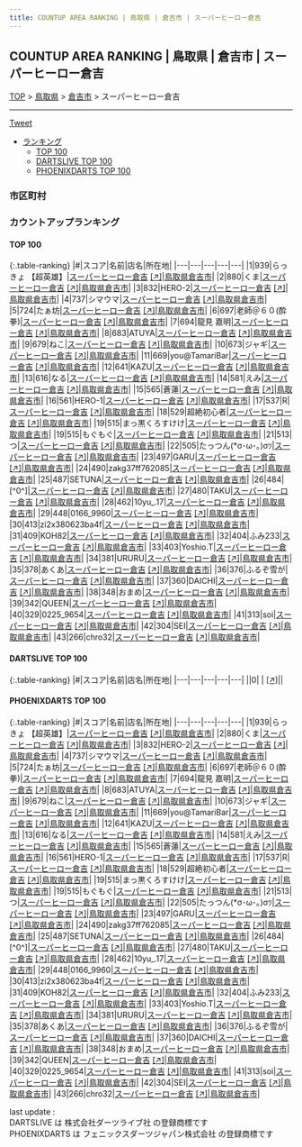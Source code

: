 ```yaml
---
title: COUNTUP AREA RANKING | 鳥取県 | 倉吉市 | スーパーヒーロー倉吉
---
```

## COUNTUP AREA RANKING | 鳥取県 | 倉吉市 | スーパーヒーロー倉吉

[TOP](/darts/rank/) > [鳥取県](/darts/rank/鳥取県/) > [倉吉市](/darts/rank/鳥取県/倉吉市/) > スーパーヒーロー倉吉

___

<a href="https://twitter.com/share?ref_src=twsrc%5Etfw" data-text="COUNTUP AREA RANKING | 鳥取県倉吉市スーパーヒーロー倉吉" class="twitter-share-button" data-hashtags="DARTSLIVE,PHOENIXDARTS,darts,ダーツ" data-show-count="false">Tweet</a>

* [ランキング](#カウントアップランキング)
    * [TOP 100](#top-100)
    * [DARTSLIVE TOP 100](#dartslive-top-100)
    * [PHOENIXDARTS TOP 100](#phoenixdarts-top-100)

### 市区町村

<ul>

</ul>

### カウントアップランキング

#### TOP 100



{:.table-ranking}
|#|スコア|名前|店名|所在地|
|---|---|---|---|---|
|1|939|<span class="rank-name-pd">らっきょ 【超英雄】</span>|<a href="/darts/rank/shops/6287.html">スーパーヒーロー倉吉</a> <a href="https://vs.phoenixdarts.com/jp/shop/shopDetailInfo/s_6287?s_seq=6287">[↗]</a>|<a href="/darts/rank/鳥取県/倉吉市">鳥取県倉吉市</a>|
|2|880|<span class="rank-name-pd">くま</span>|<a href="/darts/rank/shops/6287.html">スーパーヒーロー倉吉</a> <a href="https://vs.phoenixdarts.com/jp/shop/shopDetailInfo/s_6287?s_seq=6287">[↗]</a>|<a href="/darts/rank/鳥取県/倉吉市">鳥取県倉吉市</a>|
|3|832|<span class="rank-name-pd">HERO-2</span>|<a href="/darts/rank/shops/6287.html">スーパーヒーロー倉吉</a> <a href="https://vs.phoenixdarts.com/jp/shop/shopDetailInfo/s_6287?s_seq=6287">[↗]</a>|<a href="/darts/rank/鳥取県/倉吉市">鳥取県倉吉市</a>|
|4|737|<span class="rank-name-pd">シマウマ</span>|<a href="/darts/rank/shops/6287.html">スーパーヒーロー倉吉</a> <a href="https://vs.phoenixdarts.com/jp/shop/shopDetailInfo/s_6287?s_seq=6287">[↗]</a>|<a href="/darts/rank/鳥取県/倉吉市">鳥取県倉吉市</a>|
|5|724|<span class="rank-name-pd">たぁ坊</span>|<a href="/darts/rank/shops/6287.html">スーパーヒーロー倉吉</a> <a href="https://vs.phoenixdarts.com/jp/shop/shopDetailInfo/s_6287?s_seq=6287">[↗]</a>|<a href="/darts/rank/鳥取県/倉吉市">鳥取県倉吉市</a>|
|6|697|<span class="rank-name-pd">老師＠６０(酔拳)</span>|<a href="/darts/rank/shops/6287.html">スーパーヒーロー倉吉</a> <a href="https://vs.phoenixdarts.com/jp/shop/shopDetailInfo/s_6287?s_seq=6287">[↗]</a>|<a href="/darts/rank/鳥取県/倉吉市">鳥取県倉吉市</a>|
|7|694|<span class="rank-name-pd">龍見 嘉明</span>|<a href="/darts/rank/shops/6287.html">スーパーヒーロー倉吉</a> <a href="https://vs.phoenixdarts.com/jp/shop/shopDetailInfo/s_6287?s_seq=6287">[↗]</a>|<a href="/darts/rank/鳥取県/倉吉市">鳥取県倉吉市</a>|
|8|683|<span class="rank-name-pd">ATUYA</span>|<a href="/darts/rank/shops/6287.html">スーパーヒーロー倉吉</a> <a href="https://vs.phoenixdarts.com/jp/shop/shopDetailInfo/s_6287?s_seq=6287">[↗]</a>|<a href="/darts/rank/鳥取県/倉吉市">鳥取県倉吉市</a>|
|9|679|<span class="rank-name-pd">ねこ</span>|<a href="/darts/rank/shops/6287.html">スーパーヒーロー倉吉</a> <a href="https://vs.phoenixdarts.com/jp/shop/shopDetailInfo/s_6287?s_seq=6287">[↗]</a>|<a href="/darts/rank/鳥取県/倉吉市">鳥取県倉吉市</a>|
|10|673|<span class="rank-name-pd">ジャギ</span>|<a href="/darts/rank/shops/6287.html">スーパーヒーロー倉吉</a> <a href="https://vs.phoenixdarts.com/jp/shop/shopDetailInfo/s_6287?s_seq=6287">[↗]</a>|<a href="/darts/rank/鳥取県/倉吉市">鳥取県倉吉市</a>|
|11|669|<span class="rank-name-pd">you@TamariBar</span>|<a href="/darts/rank/shops/6287.html">スーパーヒーロー倉吉</a> <a href="https://vs.phoenixdarts.com/jp/shop/shopDetailInfo/s_6287?s_seq=6287">[↗]</a>|<a href="/darts/rank/鳥取県/倉吉市">鳥取県倉吉市</a>|
|12|641|<span class="rank-name-pd">KAZU</span>|<a href="/darts/rank/shops/6287.html">スーパーヒーロー倉吉</a> <a href="https://vs.phoenixdarts.com/jp/shop/shopDetailInfo/s_6287?s_seq=6287">[↗]</a>|<a href="/darts/rank/鳥取県/倉吉市">鳥取県倉吉市</a>|
|13|616|<span class="rank-name-pd">なる</span>|<a href="/darts/rank/shops/6287.html">スーパーヒーロー倉吉</a> <a href="https://vs.phoenixdarts.com/jp/shop/shopDetailInfo/s_6287?s_seq=6287">[↗]</a>|<a href="/darts/rank/鳥取県/倉吉市">鳥取県倉吉市</a>|
|14|581|<span class="rank-name-pd">えみ</span>|<a href="/darts/rank/shops/6287.html">スーパーヒーロー倉吉</a> <a href="https://vs.phoenixdarts.com/jp/shop/shopDetailInfo/s_6287?s_seq=6287">[↗]</a>|<a href="/darts/rank/鳥取県/倉吉市">鳥取県倉吉市</a>|
|15|565|<span class="rank-name-pd">蒼蓮</span>|<a href="/darts/rank/shops/6287.html">スーパーヒーロー倉吉</a> <a href="https://vs.phoenixdarts.com/jp/shop/shopDetailInfo/s_6287?s_seq=6287">[↗]</a>|<a href="/darts/rank/鳥取県/倉吉市">鳥取県倉吉市</a>|
|16|561|<span class="rank-name-pd">HERO-1</span>|<a href="/darts/rank/shops/6287.html">スーパーヒーロー倉吉</a> <a href="https://vs.phoenixdarts.com/jp/shop/shopDetailInfo/s_6287?s_seq=6287">[↗]</a>|<a href="/darts/rank/鳥取県/倉吉市">鳥取県倉吉市</a>|
|17|537|<span class="rank-name-pd">R</span>|<a href="/darts/rank/shops/6287.html">スーパーヒーロー倉吉</a> <a href="https://vs.phoenixdarts.com/jp/shop/shopDetailInfo/s_6287?s_seq=6287">[↗]</a>|<a href="/darts/rank/鳥取県/倉吉市">鳥取県倉吉市</a>|
|18|529|<span class="rank-name-pd">超絶初心者</span>|<a href="/darts/rank/shops/6287.html">スーパーヒーロー倉吉</a> <a href="https://vs.phoenixdarts.com/jp/shop/shopDetailInfo/s_6287?s_seq=6287">[↗]</a>|<a href="/darts/rank/鳥取県/倉吉市">鳥取県倉吉市</a>|
|19|515|<span class="rank-name-pd">まっ黒くろすけけ</span>|<a href="/darts/rank/shops/6287.html">スーパーヒーロー倉吉</a> <a href="https://vs.phoenixdarts.com/jp/shop/shopDetailInfo/s_6287?s_seq=6287">[↗]</a>|<a href="/darts/rank/鳥取県/倉吉市">鳥取県倉吉市</a>|
|19|515|<span class="rank-name-pd">もぐもぐ</span>|<a href="/darts/rank/shops/6287.html">スーパーヒーロー倉吉</a> <a href="https://vs.phoenixdarts.com/jp/shop/shopDetailInfo/s_6287?s_seq=6287">[↗]</a>|<a href="/darts/rank/鳥取県/倉吉市">鳥取県倉吉市</a>|
|21|513|<span class="rank-name-pd">つ</span>|<a href="/darts/rank/shops/6287.html">スーパーヒーロー倉吉</a> <a href="https://vs.phoenixdarts.com/jp/shop/shopDetailInfo/s_6287?s_seq=6287">[↗]</a>|<a href="/darts/rank/鳥取県/倉吉市">鳥取県倉吉市</a>|
|22|505|<span class="rank-name-pd">たっつん(*σ･ω･｡)σﾂ</span>|<a href="/darts/rank/shops/6287.html">スーパーヒーロー倉吉</a> <a href="https://vs.phoenixdarts.com/jp/shop/shopDetailInfo/s_6287?s_seq=6287">[↗]</a>|<a href="/darts/rank/鳥取県/倉吉市">鳥取県倉吉市</a>|
|23|497|<span class="rank-name-pd">GARU</span>|<a href="/darts/rank/shops/6287.html">スーパーヒーロー倉吉</a> <a href="https://vs.phoenixdarts.com/jp/shop/shopDetailInfo/s_6287?s_seq=6287">[↗]</a>|<a href="/darts/rank/鳥取県/倉吉市">鳥取県倉吉市</a>|
|24|490|<span class="rank-name-pd">zakg37ff762085</span>|<a href="/darts/rank/shops/6287.html">スーパーヒーロー倉吉</a> <a href="https://vs.phoenixdarts.com/jp/shop/shopDetailInfo/s_6287?s_seq=6287">[↗]</a>|<a href="/darts/rank/鳥取県/倉吉市">鳥取県倉吉市</a>|
|25|487|<span class="rank-name-pd">SETUNA</span>|<a href="/darts/rank/shops/6287.html">スーパーヒーロー倉吉</a> <a href="https://vs.phoenixdarts.com/jp/shop/shopDetailInfo/s_6287?s_seq=6287">[↗]</a>|<a href="/darts/rank/鳥取県/倉吉市">鳥取県倉吉市</a>|
|26|484|<span class="rank-name-pd">[^0^]</span>|<a href="/darts/rank/shops/6287.html">スーパーヒーロー倉吉</a> <a href="https://vs.phoenixdarts.com/jp/shop/shopDetailInfo/s_6287?s_seq=6287">[↗]</a>|<a href="/darts/rank/鳥取県/倉吉市">鳥取県倉吉市</a>|
|27|480|<span class="rank-name-pd">TAKU</span>|<a href="/darts/rank/shops/6287.html">スーパーヒーロー倉吉</a> <a href="https://vs.phoenixdarts.com/jp/shop/shopDetailInfo/s_6287?s_seq=6287">[↗]</a>|<a href="/darts/rank/鳥取県/倉吉市">鳥取県倉吉市</a>|
|28|462|<span class="rank-name-pd">10yu_.17</span>|<a href="/darts/rank/shops/6287.html">スーパーヒーロー倉吉</a> <a href="https://vs.phoenixdarts.com/jp/shop/shopDetailInfo/s_6287?s_seq=6287">[↗]</a>|<a href="/darts/rank/鳥取県/倉吉市">鳥取県倉吉市</a>|
|29|448|<span class="rank-name-pd">0166_9960</span>|<a href="/darts/rank/shops/6287.html">スーパーヒーロー倉吉</a> <a href="https://vs.phoenixdarts.com/jp/shop/shopDetailInfo/s_6287?s_seq=6287">[↗]</a>|<a href="/darts/rank/鳥取県/倉吉市">鳥取県倉吉市</a>|
|30|413|<span class="rank-name-pd">zi2x380623ba4f</span>|<a href="/darts/rank/shops/6287.html">スーパーヒーロー倉吉</a> <a href="https://vs.phoenixdarts.com/jp/shop/shopDetailInfo/s_6287?s_seq=6287">[↗]</a>|<a href="/darts/rank/鳥取県/倉吉市">鳥取県倉吉市</a>|
|31|409|<span class="rank-name-pd">KOH82</span>|<a href="/darts/rank/shops/6287.html">スーパーヒーロー倉吉</a> <a href="https://vs.phoenixdarts.com/jp/shop/shopDetailInfo/s_6287?s_seq=6287">[↗]</a>|<a href="/darts/rank/鳥取県/倉吉市">鳥取県倉吉市</a>|
|32|404|<span class="rank-name-pd">ふみ233</span>|<a href="/darts/rank/shops/6287.html">スーパーヒーロー倉吉</a> <a href="https://vs.phoenixdarts.com/jp/shop/shopDetailInfo/s_6287?s_seq=6287">[↗]</a>|<a href="/darts/rank/鳥取県/倉吉市">鳥取県倉吉市</a>|
|33|403|<span class="rank-name-pd">Yoshio.T</span>|<a href="/darts/rank/shops/6287.html">スーパーヒーロー倉吉</a> <a href="https://vs.phoenixdarts.com/jp/shop/shopDetailInfo/s_6287?s_seq=6287">[↗]</a>|<a href="/darts/rank/鳥取県/倉吉市">鳥取県倉吉市</a>|
|34|381|<span class="rank-name-pd">URURU</span>|<a href="/darts/rank/shops/6287.html">スーパーヒーロー倉吉</a> <a href="https://vs.phoenixdarts.com/jp/shop/shopDetailInfo/s_6287?s_seq=6287">[↗]</a>|<a href="/darts/rank/鳥取県/倉吉市">鳥取県倉吉市</a>|
|35|378|<span class="rank-name-pd">あくあ</span>|<a href="/darts/rank/shops/6287.html">スーパーヒーロー倉吉</a> <a href="https://vs.phoenixdarts.com/jp/shop/shopDetailInfo/s_6287?s_seq=6287">[↗]</a>|<a href="/darts/rank/鳥取県/倉吉市">鳥取県倉吉市</a>|
|36|376|<span class="rank-name-pd">ふるぞ雪が</span>|<a href="/darts/rank/shops/6287.html">スーパーヒーロー倉吉</a> <a href="https://vs.phoenixdarts.com/jp/shop/shopDetailInfo/s_6287?s_seq=6287">[↗]</a>|<a href="/darts/rank/鳥取県/倉吉市">鳥取県倉吉市</a>|
|37|360|<span class="rank-name-pd">DAICHI</span>|<a href="/darts/rank/shops/6287.html">スーパーヒーロー倉吉</a> <a href="https://vs.phoenixdarts.com/jp/shop/shopDetailInfo/s_6287?s_seq=6287">[↗]</a>|<a href="/darts/rank/鳥取県/倉吉市">鳥取県倉吉市</a>|
|38|348|<span class="rank-name-pd">おまめ</span>|<a href="/darts/rank/shops/6287.html">スーパーヒーロー倉吉</a> <a href="https://vs.phoenixdarts.com/jp/shop/shopDetailInfo/s_6287?s_seq=6287">[↗]</a>|<a href="/darts/rank/鳥取県/倉吉市">鳥取県倉吉市</a>|
|39|342|<span class="rank-name-pd">QUEEN</span>|<a href="/darts/rank/shops/6287.html">スーパーヒーロー倉吉</a> <a href="https://vs.phoenixdarts.com/jp/shop/shopDetailInfo/s_6287?s_seq=6287">[↗]</a>|<a href="/darts/rank/鳥取県/倉吉市">鳥取県倉吉市</a>|
|40|329|<span class="rank-name-pd">0225_9654</span>|<a href="/darts/rank/shops/6287.html">スーパーヒーロー倉吉</a> <a href="https://vs.phoenixdarts.com/jp/shop/shopDetailInfo/s_6287?s_seq=6287">[↗]</a>|<a href="/darts/rank/鳥取県/倉吉市">鳥取県倉吉市</a>|
|41|313|<span class="rank-name-pd">soi</span>|<a href="/darts/rank/shops/6287.html">スーパーヒーロー倉吉</a> <a href="https://vs.phoenixdarts.com/jp/shop/shopDetailInfo/s_6287?s_seq=6287">[↗]</a>|<a href="/darts/rank/鳥取県/倉吉市">鳥取県倉吉市</a>|
|42|304|<span class="rank-name-pd">SEI</span>|<a href="/darts/rank/shops/6287.html">スーパーヒーロー倉吉</a> <a href="https://vs.phoenixdarts.com/jp/shop/shopDetailInfo/s_6287?s_seq=6287">[↗]</a>|<a href="/darts/rank/鳥取県/倉吉市">鳥取県倉吉市</a>|
|43|266|<span class="rank-name-pd">chro32</span>|<a href="/darts/rank/shops/6287.html">スーパーヒーロー倉吉</a> <a href="https://vs.phoenixdarts.com/jp/shop/shopDetailInfo/s_6287?s_seq=6287">[↗]</a>|<a href="/darts/rank/鳥取県/倉吉市">鳥取県倉吉市</a>|


#### DARTSLIVE TOP 100



{:.table-ranking}
|#|スコア|名前|店名|所在地|
|---|---|---|---|---|
||0|<span class="rank-name-dl"> </span>|<a href="/darts/rank/shops/.html"></a> <a href="">[↗]</a>|<a href="/darts/rank//"></a>|


#### PHOENIXDARTS TOP 100



{:.table-ranking}
|#|スコア|名前|店名|所在地|
|---|---|---|---|---|
|1|939|<span class="rank-name-pd">らっきょ 【超英雄】</span>|<a href="/darts/rank/shops/6287.html">スーパーヒーロー倉吉</a> <a href="https://vs.phoenixdarts.com/jp/shop/shopDetailInfo/s_6287?s_seq=6287">[↗]</a>|<a href="/darts/rank/鳥取県/倉吉市">鳥取県倉吉市</a>|
|2|880|<span class="rank-name-pd">くま</span>|<a href="/darts/rank/shops/6287.html">スーパーヒーロー倉吉</a> <a href="https://vs.phoenixdarts.com/jp/shop/shopDetailInfo/s_6287?s_seq=6287">[↗]</a>|<a href="/darts/rank/鳥取県/倉吉市">鳥取県倉吉市</a>|
|3|832|<span class="rank-name-pd">HERO-2</span>|<a href="/darts/rank/shops/6287.html">スーパーヒーロー倉吉</a> <a href="https://vs.phoenixdarts.com/jp/shop/shopDetailInfo/s_6287?s_seq=6287">[↗]</a>|<a href="/darts/rank/鳥取県/倉吉市">鳥取県倉吉市</a>|
|4|737|<span class="rank-name-pd">シマウマ</span>|<a href="/darts/rank/shops/6287.html">スーパーヒーロー倉吉</a> <a href="https://vs.phoenixdarts.com/jp/shop/shopDetailInfo/s_6287?s_seq=6287">[↗]</a>|<a href="/darts/rank/鳥取県/倉吉市">鳥取県倉吉市</a>|
|5|724|<span class="rank-name-pd">たぁ坊</span>|<a href="/darts/rank/shops/6287.html">スーパーヒーロー倉吉</a> <a href="https://vs.phoenixdarts.com/jp/shop/shopDetailInfo/s_6287?s_seq=6287">[↗]</a>|<a href="/darts/rank/鳥取県/倉吉市">鳥取県倉吉市</a>|
|6|697|<span class="rank-name-pd">老師＠６０(酔拳)</span>|<a href="/darts/rank/shops/6287.html">スーパーヒーロー倉吉</a> <a href="https://vs.phoenixdarts.com/jp/shop/shopDetailInfo/s_6287?s_seq=6287">[↗]</a>|<a href="/darts/rank/鳥取県/倉吉市">鳥取県倉吉市</a>|
|7|694|<span class="rank-name-pd">龍見 嘉明</span>|<a href="/darts/rank/shops/6287.html">スーパーヒーロー倉吉</a> <a href="https://vs.phoenixdarts.com/jp/shop/shopDetailInfo/s_6287?s_seq=6287">[↗]</a>|<a href="/darts/rank/鳥取県/倉吉市">鳥取県倉吉市</a>|
|8|683|<span class="rank-name-pd">ATUYA</span>|<a href="/darts/rank/shops/6287.html">スーパーヒーロー倉吉</a> <a href="https://vs.phoenixdarts.com/jp/shop/shopDetailInfo/s_6287?s_seq=6287">[↗]</a>|<a href="/darts/rank/鳥取県/倉吉市">鳥取県倉吉市</a>|
|9|679|<span class="rank-name-pd">ねこ</span>|<a href="/darts/rank/shops/6287.html">スーパーヒーロー倉吉</a> <a href="https://vs.phoenixdarts.com/jp/shop/shopDetailInfo/s_6287?s_seq=6287">[↗]</a>|<a href="/darts/rank/鳥取県/倉吉市">鳥取県倉吉市</a>|
|10|673|<span class="rank-name-pd">ジャギ</span>|<a href="/darts/rank/shops/6287.html">スーパーヒーロー倉吉</a> <a href="https://vs.phoenixdarts.com/jp/shop/shopDetailInfo/s_6287?s_seq=6287">[↗]</a>|<a href="/darts/rank/鳥取県/倉吉市">鳥取県倉吉市</a>|
|11|669|<span class="rank-name-pd">you@TamariBar</span>|<a href="/darts/rank/shops/6287.html">スーパーヒーロー倉吉</a> <a href="https://vs.phoenixdarts.com/jp/shop/shopDetailInfo/s_6287?s_seq=6287">[↗]</a>|<a href="/darts/rank/鳥取県/倉吉市">鳥取県倉吉市</a>|
|12|641|<span class="rank-name-pd">KAZU</span>|<a href="/darts/rank/shops/6287.html">スーパーヒーロー倉吉</a> <a href="https://vs.phoenixdarts.com/jp/shop/shopDetailInfo/s_6287?s_seq=6287">[↗]</a>|<a href="/darts/rank/鳥取県/倉吉市">鳥取県倉吉市</a>|
|13|616|<span class="rank-name-pd">なる</span>|<a href="/darts/rank/shops/6287.html">スーパーヒーロー倉吉</a> <a href="https://vs.phoenixdarts.com/jp/shop/shopDetailInfo/s_6287?s_seq=6287">[↗]</a>|<a href="/darts/rank/鳥取県/倉吉市">鳥取県倉吉市</a>|
|14|581|<span class="rank-name-pd">えみ</span>|<a href="/darts/rank/shops/6287.html">スーパーヒーロー倉吉</a> <a href="https://vs.phoenixdarts.com/jp/shop/shopDetailInfo/s_6287?s_seq=6287">[↗]</a>|<a href="/darts/rank/鳥取県/倉吉市">鳥取県倉吉市</a>|
|15|565|<span class="rank-name-pd">蒼蓮</span>|<a href="/darts/rank/shops/6287.html">スーパーヒーロー倉吉</a> <a href="https://vs.phoenixdarts.com/jp/shop/shopDetailInfo/s_6287?s_seq=6287">[↗]</a>|<a href="/darts/rank/鳥取県/倉吉市">鳥取県倉吉市</a>|
|16|561|<span class="rank-name-pd">HERO-1</span>|<a href="/darts/rank/shops/6287.html">スーパーヒーロー倉吉</a> <a href="https://vs.phoenixdarts.com/jp/shop/shopDetailInfo/s_6287?s_seq=6287">[↗]</a>|<a href="/darts/rank/鳥取県/倉吉市">鳥取県倉吉市</a>|
|17|537|<span class="rank-name-pd">R</span>|<a href="/darts/rank/shops/6287.html">スーパーヒーロー倉吉</a> <a href="https://vs.phoenixdarts.com/jp/shop/shopDetailInfo/s_6287?s_seq=6287">[↗]</a>|<a href="/darts/rank/鳥取県/倉吉市">鳥取県倉吉市</a>|
|18|529|<span class="rank-name-pd">超絶初心者</span>|<a href="/darts/rank/shops/6287.html">スーパーヒーロー倉吉</a> <a href="https://vs.phoenixdarts.com/jp/shop/shopDetailInfo/s_6287?s_seq=6287">[↗]</a>|<a href="/darts/rank/鳥取県/倉吉市">鳥取県倉吉市</a>|
|19|515|<span class="rank-name-pd">まっ黒くろすけけ</span>|<a href="/darts/rank/shops/6287.html">スーパーヒーロー倉吉</a> <a href="https://vs.phoenixdarts.com/jp/shop/shopDetailInfo/s_6287?s_seq=6287">[↗]</a>|<a href="/darts/rank/鳥取県/倉吉市">鳥取県倉吉市</a>|
|19|515|<span class="rank-name-pd">もぐもぐ</span>|<a href="/darts/rank/shops/6287.html">スーパーヒーロー倉吉</a> <a href="https://vs.phoenixdarts.com/jp/shop/shopDetailInfo/s_6287?s_seq=6287">[↗]</a>|<a href="/darts/rank/鳥取県/倉吉市">鳥取県倉吉市</a>|
|21|513|<span class="rank-name-pd">つ</span>|<a href="/darts/rank/shops/6287.html">スーパーヒーロー倉吉</a> <a href="https://vs.phoenixdarts.com/jp/shop/shopDetailInfo/s_6287?s_seq=6287">[↗]</a>|<a href="/darts/rank/鳥取県/倉吉市">鳥取県倉吉市</a>|
|22|505|<span class="rank-name-pd">たっつん(*σ･ω･｡)σﾂ</span>|<a href="/darts/rank/shops/6287.html">スーパーヒーロー倉吉</a> <a href="https://vs.phoenixdarts.com/jp/shop/shopDetailInfo/s_6287?s_seq=6287">[↗]</a>|<a href="/darts/rank/鳥取県/倉吉市">鳥取県倉吉市</a>|
|23|497|<span class="rank-name-pd">GARU</span>|<a href="/darts/rank/shops/6287.html">スーパーヒーロー倉吉</a> <a href="https://vs.phoenixdarts.com/jp/shop/shopDetailInfo/s_6287?s_seq=6287">[↗]</a>|<a href="/darts/rank/鳥取県/倉吉市">鳥取県倉吉市</a>|
|24|490|<span class="rank-name-pd">zakg37ff762085</span>|<a href="/darts/rank/shops/6287.html">スーパーヒーロー倉吉</a> <a href="https://vs.phoenixdarts.com/jp/shop/shopDetailInfo/s_6287?s_seq=6287">[↗]</a>|<a href="/darts/rank/鳥取県/倉吉市">鳥取県倉吉市</a>|
|25|487|<span class="rank-name-pd">SETUNA</span>|<a href="/darts/rank/shops/6287.html">スーパーヒーロー倉吉</a> <a href="https://vs.phoenixdarts.com/jp/shop/shopDetailInfo/s_6287?s_seq=6287">[↗]</a>|<a href="/darts/rank/鳥取県/倉吉市">鳥取県倉吉市</a>|
|26|484|<span class="rank-name-pd">[^0^]</span>|<a href="/darts/rank/shops/6287.html">スーパーヒーロー倉吉</a> <a href="https://vs.phoenixdarts.com/jp/shop/shopDetailInfo/s_6287?s_seq=6287">[↗]</a>|<a href="/darts/rank/鳥取県/倉吉市">鳥取県倉吉市</a>|
|27|480|<span class="rank-name-pd">TAKU</span>|<a href="/darts/rank/shops/6287.html">スーパーヒーロー倉吉</a> <a href="https://vs.phoenixdarts.com/jp/shop/shopDetailInfo/s_6287?s_seq=6287">[↗]</a>|<a href="/darts/rank/鳥取県/倉吉市">鳥取県倉吉市</a>|
|28|462|<span class="rank-name-pd">10yu_.17</span>|<a href="/darts/rank/shops/6287.html">スーパーヒーロー倉吉</a> <a href="https://vs.phoenixdarts.com/jp/shop/shopDetailInfo/s_6287?s_seq=6287">[↗]</a>|<a href="/darts/rank/鳥取県/倉吉市">鳥取県倉吉市</a>|
|29|448|<span class="rank-name-pd">0166_9960</span>|<a href="/darts/rank/shops/6287.html">スーパーヒーロー倉吉</a> <a href="https://vs.phoenixdarts.com/jp/shop/shopDetailInfo/s_6287?s_seq=6287">[↗]</a>|<a href="/darts/rank/鳥取県/倉吉市">鳥取県倉吉市</a>|
|30|413|<span class="rank-name-pd">zi2x380623ba4f</span>|<a href="/darts/rank/shops/6287.html">スーパーヒーロー倉吉</a> <a href="https://vs.phoenixdarts.com/jp/shop/shopDetailInfo/s_6287?s_seq=6287">[↗]</a>|<a href="/darts/rank/鳥取県/倉吉市">鳥取県倉吉市</a>|
|31|409|<span class="rank-name-pd">KOH82</span>|<a href="/darts/rank/shops/6287.html">スーパーヒーロー倉吉</a> <a href="https://vs.phoenixdarts.com/jp/shop/shopDetailInfo/s_6287?s_seq=6287">[↗]</a>|<a href="/darts/rank/鳥取県/倉吉市">鳥取県倉吉市</a>|
|32|404|<span class="rank-name-pd">ふみ233</span>|<a href="/darts/rank/shops/6287.html">スーパーヒーロー倉吉</a> <a href="https://vs.phoenixdarts.com/jp/shop/shopDetailInfo/s_6287?s_seq=6287">[↗]</a>|<a href="/darts/rank/鳥取県/倉吉市">鳥取県倉吉市</a>|
|33|403|<span class="rank-name-pd">Yoshio.T</span>|<a href="/darts/rank/shops/6287.html">スーパーヒーロー倉吉</a> <a href="https://vs.phoenixdarts.com/jp/shop/shopDetailInfo/s_6287?s_seq=6287">[↗]</a>|<a href="/darts/rank/鳥取県/倉吉市">鳥取県倉吉市</a>|
|34|381|<span class="rank-name-pd">URURU</span>|<a href="/darts/rank/shops/6287.html">スーパーヒーロー倉吉</a> <a href="https://vs.phoenixdarts.com/jp/shop/shopDetailInfo/s_6287?s_seq=6287">[↗]</a>|<a href="/darts/rank/鳥取県/倉吉市">鳥取県倉吉市</a>|
|35|378|<span class="rank-name-pd">あくあ</span>|<a href="/darts/rank/shops/6287.html">スーパーヒーロー倉吉</a> <a href="https://vs.phoenixdarts.com/jp/shop/shopDetailInfo/s_6287?s_seq=6287">[↗]</a>|<a href="/darts/rank/鳥取県/倉吉市">鳥取県倉吉市</a>|
|36|376|<span class="rank-name-pd">ふるぞ雪が</span>|<a href="/darts/rank/shops/6287.html">スーパーヒーロー倉吉</a> <a href="https://vs.phoenixdarts.com/jp/shop/shopDetailInfo/s_6287?s_seq=6287">[↗]</a>|<a href="/darts/rank/鳥取県/倉吉市">鳥取県倉吉市</a>|
|37|360|<span class="rank-name-pd">DAICHI</span>|<a href="/darts/rank/shops/6287.html">スーパーヒーロー倉吉</a> <a href="https://vs.phoenixdarts.com/jp/shop/shopDetailInfo/s_6287?s_seq=6287">[↗]</a>|<a href="/darts/rank/鳥取県/倉吉市">鳥取県倉吉市</a>|
|38|348|<span class="rank-name-pd">おまめ</span>|<a href="/darts/rank/shops/6287.html">スーパーヒーロー倉吉</a> <a href="https://vs.phoenixdarts.com/jp/shop/shopDetailInfo/s_6287?s_seq=6287">[↗]</a>|<a href="/darts/rank/鳥取県/倉吉市">鳥取県倉吉市</a>|
|39|342|<span class="rank-name-pd">QUEEN</span>|<a href="/darts/rank/shops/6287.html">スーパーヒーロー倉吉</a> <a href="https://vs.phoenixdarts.com/jp/shop/shopDetailInfo/s_6287?s_seq=6287">[↗]</a>|<a href="/darts/rank/鳥取県/倉吉市">鳥取県倉吉市</a>|
|40|329|<span class="rank-name-pd">0225_9654</span>|<a href="/darts/rank/shops/6287.html">スーパーヒーロー倉吉</a> <a href="https://vs.phoenixdarts.com/jp/shop/shopDetailInfo/s_6287?s_seq=6287">[↗]</a>|<a href="/darts/rank/鳥取県/倉吉市">鳥取県倉吉市</a>|
|41|313|<span class="rank-name-pd">soi</span>|<a href="/darts/rank/shops/6287.html">スーパーヒーロー倉吉</a> <a href="https://vs.phoenixdarts.com/jp/shop/shopDetailInfo/s_6287?s_seq=6287">[↗]</a>|<a href="/darts/rank/鳥取県/倉吉市">鳥取県倉吉市</a>|
|42|304|<span class="rank-name-pd">SEI</span>|<a href="/darts/rank/shops/6287.html">スーパーヒーロー倉吉</a> <a href="https://vs.phoenixdarts.com/jp/shop/shopDetailInfo/s_6287?s_seq=6287">[↗]</a>|<a href="/darts/rank/鳥取県/倉吉市">鳥取県倉吉市</a>|
|43|266|<span class="rank-name-pd">chro32</span>|<a href="/darts/rank/shops/6287.html">スーパーヒーロー倉吉</a> <a href="https://vs.phoenixdarts.com/jp/shop/shopDetailInfo/s_6287?s_seq=6287">[↗]</a>|<a href="/darts/rank/鳥取県/倉吉市">鳥取県倉吉市</a>|


<div class="footer border-top border-gray-light mt-5 pt-3 text-right text-gray">
    last update : <span style="font-weight: italic" id="foot_last_modified"></span><br />
    DARTSLIVE は 株式会社ダーツライブ社 の登録商標です<br />
    PHOENIXDARTS は フェニックスダーツジャパン株式会社 の登録商標です<br />
</div>

<script src="https://cdnjs.cloudflare.com/ajax/libs/jquery.tablesorter/2.31.3/js/jquery.tablesorter.min.js" integrity="sha512-qzgd5cYSZcosqpzpn7zF2ZId8f/8CHmFKZ8j7mU4OUXTNRd5g+ZHBPsgKEwoqxCtdQvExE5LprwwPAgoicguNg==" crossorigin="anonymous" referrerpolicy="no-referrer"></script>
<link rel="stylesheet" href="https://cdnjs.cloudflare.com/ajax/libs/jquery.tablesorter/2.31.3/css/theme.default.min.css" integrity="sha512-wghhOJkjQX0Lh3NSWvNKeZ0ZpNn+SPVXX1Qyc9OCaogADktxrBiBdKGDoqVUOyhStvMBmJQ8ZdMHiR3wuEq8+w==" crossorigin="anonymous" referrerpolicy="no-referrer" />
<script>
$(function() {
    $(".table-ranking").tablesorter({sortList:[[0, 0]]});
    $("#foot_last_modified").text(formatDate(new Date(document.lastModified), 'yyyy-MM-dd HH:mm:ss'));
});
</script>

<script async src="https://platform.twitter.com/widgets.js" charset="utf-8"></script>